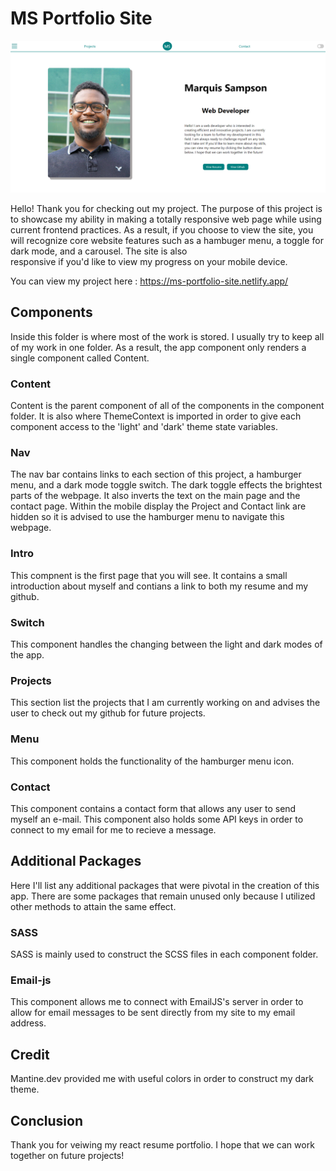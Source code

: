 # MS Portfolio Site

<img src='public/assets/resume-site-photo.png'>

Hello! Thank you for checking out my project. The purpose of this project is to showcase my ability in making a totally responsive web page while using current frontend practices. 
As a result, if you choose to view the site, you will recognize core website features such as a hambuger menu, a toggle for dark mode, and a carousel. The site is also  
responsive if you'd like to view my progress on your mobile device.

You can view my project here : https://ms-portfolio-site.netlify.app/

## Components
Inside this folder is where most of the work is stored. I usually try to keep all of my work in one folder. As a result, the app component only renders a single component called
Content.

### Content
Content is the parent component of all of the components in the component folder. It is also where ThemeContext is imported in order to give each component access to the 'light' and
'dark' theme state variables. 

### Nav
The nav bar contains links to each section of this project, a hamburger menu, and a dark mode toggle switch. The dark toggle effects the brightest parts of the webpage. It also inverts the text on the main page and the contact page. Within the mobile display the Project and Contact link are hidden so it is advised to use the hamburger menu to navigate this webpage.

### Intro
This compnent is the first page that you will see. It contains a small introduction about myself and contians a link to both my resume and my github.

### Switch
This component handles the changing between the light and dark modes of the app. 

### Projects
This section list the projects that I am currently working on and advises the user to check out my github for future projects. 


### Menu
This component holds the functionality of the hamburger menu icon. 

### Contact
This component contains a contact form that allows any user to send myself an e-mail. This component also holds some API keys in order to connect to my email for me to recieve a 
message. 

## Additional Packages
Here I'll list any additional packages that were pivotal in the creation of this app. There are some packages that remain unused only because I utilized other methods to attain 
the same effect.

### SASS
SASS is mainly used to construct the SCSS files in each component folder. 

### Email-js
This component allows me to connect with EmailJS's server in order to allow for email messages to be sent directly from my site to my email address.

## Credit 
Mantine.dev provided me with useful colors in order to construct my dark theme. 

## Conclusion
Thank you for veiwing my react resume portfolio. I hope that we can work together on future projects!